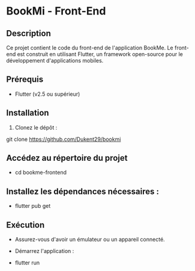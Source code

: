 # BookMi - Front-End

## Description

Ce projet contient le code du front-end de l'application BookMe. Le front-end est construit en utilisant Flutter, un framework open-source pour le développement d'applications mobiles.

## Prérequis

- Flutter (v2.5 ou supérieur)

## Installation

1. Clonez le dépôt :


git clone https://github.com/Dukent29/bookmi

## Accédez au répertoire du projet 

- cd bookme-frontend

## Installez les dépendances nécessaires :

- flutter pub get

## Exécution

- Assurez-vous d'avoir un émulateur ou un appareil connecté.

- Démarrez l'application :

- flutter run



